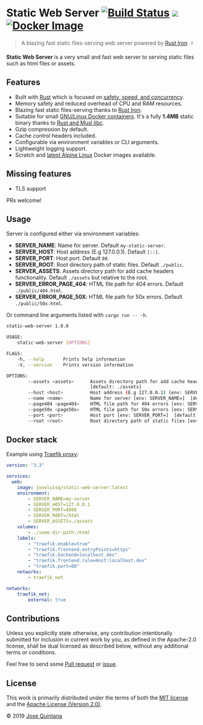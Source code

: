 # Static Web Server [![Build Status](https://travis-ci.com/joseluisq/static-web-server.svg?branch=master)](https://travis-ci.com/joseluisq/static-web-server) [![](https://images.microbadger.com/badges/image/joseluisq/static-web-server.svg)](https://microbadger.com/images/joseluisq/static-web-server "Get your own image badge on microbadger.com") [![Docker Image](https://img.shields.io/docker/pulls/joseluisq/static-web-server.svg)](https://hub.docker.com/r/joseluisq/static-web-server/)

> A blazing fast static files-serving web server powered by [Rust Iron](https://github.com/iron/iron). :zap:

**Static Web Server** is a very small and fast web server to serving static files such as html files or assets.

## Features

- Built with [Rust](https://rust-lang.org) which is focused on [safety, speed, and concurrency](https://kornel.ski/rust-c-speed).
- Memory safety and reduced overhead of CPU and RAM resources.
- Blazing fast static files-serving thanks to [Rust Iron](https://github.com/iron/iron).
- Suitable for small [GNU/Linux Docker containers](https://hub.docker.com/r/joseluisq/static-web-server). It's a fully __1.4MB__ static binary thanks to [Rust and Musl libc](https://doc.rust-lang.org/edition-guide/rust-2018/platform-and-target-support/musl-support-for-fully-static-binaries.html).
- Gzip compression by default.
- Cache control headers included.
- Configurable via environment variables or CLI arguments.
- Lightweight logging support.
- Scratch and [latest Alpine Linux](https://hub.docker.com/_/alpine) Docker images available.

## Missing features

- TLS support

PRs welcome!

## Usage

Server is configured either via environment variables:

- **SERVER_NAME**: Name for server. Default `my-static-server`.
- **SERVER_HOST**: Host address (E.g 127.0.0.1). Default `[::]`.
- **SERVER_PORT**: Host port. Default `80`.
- **SERVER_ROOT**: Root directory path of static files. Default `./public`.
- **SERVER_ASSETS**: Assets directory path for add cache headers functionality. Default `./assets` but relative to the root.
- **SERVER_ERROR_PAGE_404**: HTML file path for 404 errors. Default `./public/404.html`.
- **SERVER_ERROR_PAGE_50X**: HTML file path for 50x errors. Default `./public/50x.html`.

Or command line arguments listed with `cargo run -- -h`.

```sh
static-web-server 1.0.0

USAGE:
    static-web-server [OPTIONS]

FLAGS:
    -h, --help       Prints help information
    -V, --version    Prints version information

OPTIONS:
        --assets <assets>      Assets directory path for add cache headers functionality [env: SERVER_ASSETS=]
                               [default: ./assets]
        --host <host>          Host address (E.g 127.0.0.1) [env: SERVER_HOST=]  [default: [::]]
        --name <name>          Name for server [env: SERVER_NAME=]  [default: my-static-server]
        --page404 <page404>    HTML file path for 404 errors [env: SERVER_ERROR_PAGE_404=]  [default: ./public/404.html]
        --page50x <page50x>    HTML file path for 50x errors [env: SERVER_ERROR_PAGE_50X=]  [default: ./public/50x.html]
        --port <port>          Host port [env: SERVER_PORT=]  [default: 80]
        --root <root>          Root directory path of static files [env: SERVER_ROOT=]  [default: ./public]
```

## Docker stack

Example using [Traefik proxy](https://traefik.io/):

```yaml
version: "3.3"

services:
  web:
    image: joseluisq/static-web-server:latest
    environment:
        - SERVER_NAME=my-server
        - SERVER_HOST=127.0.0.1
        - SERVER_PORT=8080
        - SERVER_ROOT=/html
        - SERVER_ASSETS=./assets
    volumes:
        - ./some-dir-path:/html
    labels:
        - "traefik.enable=true"
        - "traefik.frontend.entryPoints=https"
        - "traefik.backend=localhost_dev"
        - "traefik.frontend.rule=Host:localhost.dev"
        - "traefik.port=80"
    networks:
        - traefik_net

networks:
    traefik_net:
        external: true
```

## Contributions

Unless you explicitly state otherwise, any contribution intentionally submitted for inclusion in current work by you, as defined in the Apache-2.0 license, shall be dual licensed as described below, without any additional terms or conditions.

Feel free to send some [Pull request](https://github.com/joseluisq/static-web-server/pulls) or [issue](https://github.com/joseluisq/static-web-server/issues).

## License

This work is primarily distributed under the terms of both the [MIT license](LICENSE-MIT) and the [Apache License (Version 2.0)](LICENSE-APACHE).

© 2019 [Jose Quintana](https://git.io/joseluisq)
